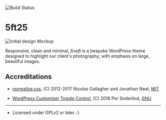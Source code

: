 ![Build Status](https://img.shields.io/badge/Build-passing-green.svg)

# 5ft25

![Initial design Mockup](http://live.arthem.co/fiveft-readme.png)

Responsive, clean and minimal, _fiveft_ is a bespoke WordPress theme designed to highlight our client's photography, with emphasis on large, beautiful images.

## Accreditations
* [normalize.css](http://necolas.github.io/normalize.css/), (C) 2012-2017 Nicolas Gallagher and Jonathan Neal, [MIT](http://opensource.org/licenses/MIT)

* [WordPress Customizer Toggle Control](https://github.com/soderlind/class-customizer-toggle-control), (C) 2016 Per Soderlind, [GNU](http://www.gnu.org/licenses/)

------

* Licensed under GPLv2 or later. :)
